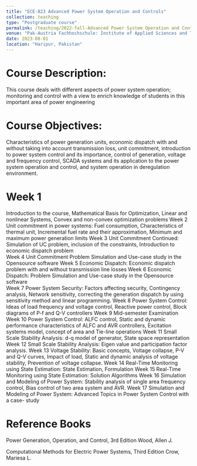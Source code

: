 ```yaml
---
title: "ECE-823 Advanced Power System Operation and Controls"
collection: teaching
type: "Postgraduate course"
permalink: /teaching/2022-fall-Advanced Power System Operation and Control
venue: "Pak-Austria Fachhochschule: Institute of Applied Sciences and Technology, Sino-Pak Center for Artificial Intelligence"
date: 2023-08-01
location: "Haripur, Pakistan"
---
```


Course Description:
======

This course deals with different aspects of power system operation; monitoring and control with a view to 
enrich knowledge of students in this important area of power engineering 

Course Objectives:
======
Characteristics of power generation units, economic dispatch with and without taking into account 
transmission loss, unit commitment, introduction to power system control and its importance, control of 
generation, voltage and frequency control, SCADA systems and its application to the power system 
operation and control, and system operation in deregulation environment.    

Week 1 
======
Introduction to the course, Mathematical Basis for Optimization, Linear and nonlinear Systems, 
Convex and non-convex optimization problems 
Week 2  Unit commitment in power systems: Fuel consumption, Characteristics of thermal unit, Incremental 
fuel rate and their approximation, Minimum and maximum power generation limits 
Week 3  Unit Commitment Continued: Simulation of UC problem, inclusion of the constraints, Introduction to 
economic dispatch problem  
Week 4  Unit Commitment Problem Simulation and Use-case study in the Opensource software 
Week 5  Economic Dispatch: Economic dispatch problem with and without transmission line losses 
Week 6  Economic Dispatch: Problem Simulation and Use-case study in the Opensource software  
Week 7 Power System Security:  Factors affecting security, Contingency analysis, Network sensitivity, 
correcting the generation dispatch by using sensitivity method and linear programming. 
Week 8        Power System Control: Ideas of load frequency and voltage control, Reactive power control, Block 
diagrams of P-f and Q-V controllers 
Week 9  Mid-semester Examination 
Week 10  Power System Control: ALFC control, Static and dynamic performance characteristics of ALFC and 
AVR controllers, Excitation systems model, concept of area and Tie-line operations 
Week 11  Small Scale Stability Analysis: d-q model of generator, State space representation 
Week 12  Small Scale Stability Analysis: Eigen value and participation factor analysis. 
Week 13  Voltage Stability: Basic concepts, Voltage collapse, P-V and Q-V curves, Impact of load, Static and 
dynamic analysis of voltage stability, Prevention of voltage collapse. 
Week 14 Real-Time Monitoring using State Estimation: State Estimation, Formulation 
Week 15  Real-Time Monitoring using State Estimation: Solution Algorithms 
Week 16  Simulation and Modeling of Power System: Stability analysis of single area frequency control, Bias 
control of two area system and AVR. 
Week 17  Simulation and Modeling of Power System: Advanced Topics in Power System Control with a case-
study

Reference Books
======
Power Generation, Operation, and Control, 3rd  Edition  Wood, Allen J. 

Computational Methods for Electric Power Systems, Third Edition Crow, Mariesa L. 